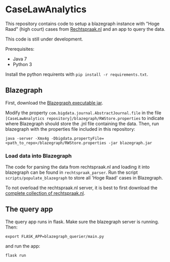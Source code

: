 # CaseLawAnalytics
This repository contains code to setup a blazegraph instance with "Hoge Raad" (high court) cases from [Rechtspraak.nl](https://www.rechtspraak.nl) and an app to query the data.

This code is still under development.

Prerequisites:
* Java 7
* Python 3

Install the python requirents with `pip install -r requirements.txt`.

## Blazegraph
First, download the [Blazegraph executable jar](http://sourceforge.net/projects/bigdata/files/bigdata/2.1.4/blazegraph.jar/).

Modify the property `com.bigdata.journal.AbstractJournal.file` in the file `[CaseLawAnalytics repository]/blazegraph/RWStore.properties` to indicate where Blazegraph should store the .jnl file containing the data.
Then, run blazegraph with the properties file included in this repository:

`java -server -Xmx4g -Dbigdata.propertyFile=<path_to_repo>/blazegraph/RWStore.properties -jar blazegraph.jar `


### Load data into Blazegraph
The code for parsing the data from rechtspraak.nl and loading it into blazegraph can be found in `rechtspraak_parser`. Run the script `scripts/populate_blazegraph` to store all 'Hoge Raad' cases in Blazegraph.

To not overload the rechtspraak.nl server, it is best to first download the [complete collection of rechtspraak.nl](http://static.rechtspraak.nl/PI/OpenDataUitspraken.zip). 


## The query app
The query app runs in flask. Make sure the blazegraph server is running. Then:

`export FLASK_APP=blazegraph_querier/main.py`

and run the app:

`flask run`
